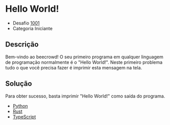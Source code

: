 # Hello World!

* Desafio [1001](https://judge.beecrowd.com/pt/problems/view/1000)
* Categoria Iniciante

## Descrição

Bem-vindo ao beecrowd!
O seu primeiro programa em qualquer linguagem de programação normalmente é o "Hello World!". Neste primeiro problema tudo o que você precisa fazer é imprimir esta mensagem na tela.

## Solução
Para obter sucesso, basta imprimir "Hello World!" como saída do programa.

* [Python](main.py)
* [Rust](main.rs)
* [TypeScript](main.ts)

